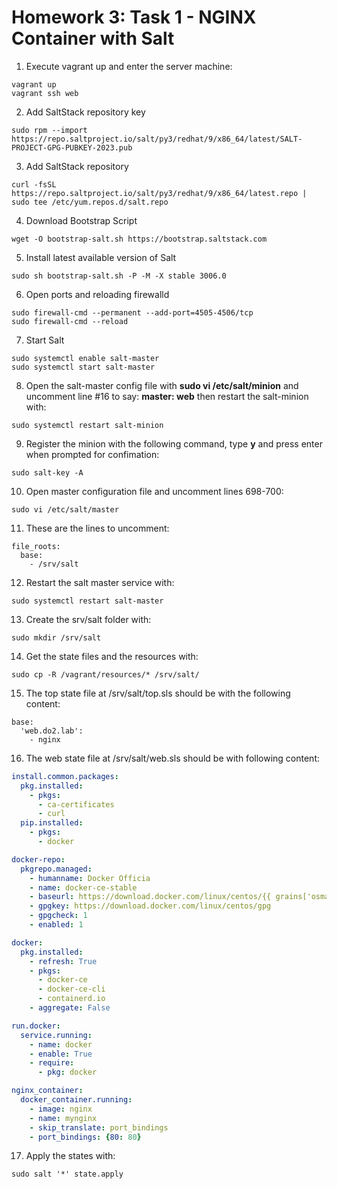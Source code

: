 # Homework 3: Task 1 - NGINX Container with Salt
1. Execute vagrant up and enter the server machine:
``` shell
vagrant up
vagrant ssh web
```

2. Add SaltStack repository key
``` shell
sudo rpm --import https://repo.saltproject.io/salt/py3/redhat/9/x86_64/latest/SALT-PROJECT-GPG-PUBKEY-2023.pub
```

3. Add SaltStack repository
``` shell
curl -fsSL https://repo.saltproject.io/salt/py3/redhat/9/x86_64/latest.repo | sudo tee /etc/yum.repos.d/salt.repo
```

4. Download Bootstrap Script
``` shell
wget -O bootstrap-salt.sh https://bootstrap.saltstack.com
```

5. Install latest available version of Salt
``` shell
sudo sh bootstrap-salt.sh -P -M -X stable 3006.0
```

6. Open ports and reloading firewalld
``` shell
sudo firewall-cmd --permanent --add-port=4505-4506/tcp
sudo firewall-cmd --reload 
```

7. Start Salt
``` shell
sudo systemctl enable salt-master
sudo systemctl start salt-master
```

8. Open the salt-master config file with **sudo vi /etc/salt/minion** and uncomment line #16 to say: **master: web** then restart the salt-minion with:
``` shell
sudo systemctl restart salt-minion
```

9. Register the minion with the following command, type **y** and press enter when prompted for confimation:
``` shell
sudo salt-key -A
```

10. Open master configuration file and uncomment lines 698-700:
``` shell
sudo vi /etc/salt/master
```

11. These are the lines to uncomment:
```
file_roots:
  base:
    - /srv/salt
```

12. Restart the salt master service with:
``` shell
sudo systemctl restart salt-master
```

13. Create the srv/salt folder with:
``` shell
sudo mkdir /srv/salt
```

14. Get the state files and the resources with:
``` shell
sudo cp -R /vagrant/resources/* /srv/salt/
```

15. The top state file at /srv/salt/top.sls should be with the following content:
``` shell
base:
  'web.do2.lab':
    - nginx
```

16. The web state file at /srv/salt/web.sls should be with following content:
``` yaml
install.common.packages:
  pkg.installed:
    - pkgs:
      - ca-certificates
      - curl
  pip.installed:
    - pkgs:
      - docker

docker-repo:
  pkgrepo.managed:
    - humanname: Docker Officia
    - name: docker-ce-stable
    - baseurl: https://download.docker.com/linux/centos/{{ grains['osmajorrelease'] }}/x86_64/stable
    - gpgkey: https://download.docker.com/linux/centos/gpg
    - gpgcheck: 1
    - enabled: 1

docker:
  pkg.installed:
    - refresh: True
    - pkgs:
      - docker-ce
      - docker-ce-cli
      - containerd.io
    - aggregate: False

run.docker:
  service.running:
    - name: docker
    - enable: True
    - require:
      - pkg: docker

nginx_container:
  docker_container.running:
    - image: nginx
    - name: mynginx
    - skip_translate: port_bindings
    - port_bindings: {80: 80}
```

17. Apply the states with:
``` shell
sudo salt '*' state.apply
```
